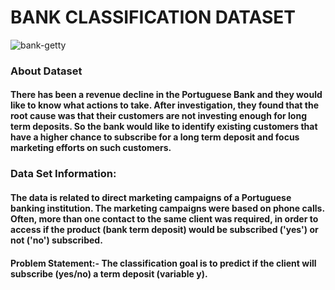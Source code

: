 # BANK CLASSIFICATION DATASET

![bank-getty](https://user-images.githubusercontent.com/85668824/132997488-0ee5cf74-750a-4a9e-9a09-d4de38e93dfc.jpg)

### About Dataset

#### There has been a revenue decline in the Portuguese Bank and they would like to know what actions to take. After investigation, they found that the root cause was that their customers are not investing enough for long term deposits. So the bank would like to identify existing customers that have a higher chance to subscribe for a long term deposit and focus marketing efforts on such customers.

### Data Set Information:

#### The data is related to direct marketing campaigns of a Portuguese banking institution. The marketing campaigns were based on phone calls. Often, more than one contact to the same client was required, in order to access if the product (bank term deposit) would be subscribed ('yes') or not ('no') subscribed.


#### Problem Statement:- The classification goal is to predict if the client will subscribe (yes/no) a term deposit (variable y).

























